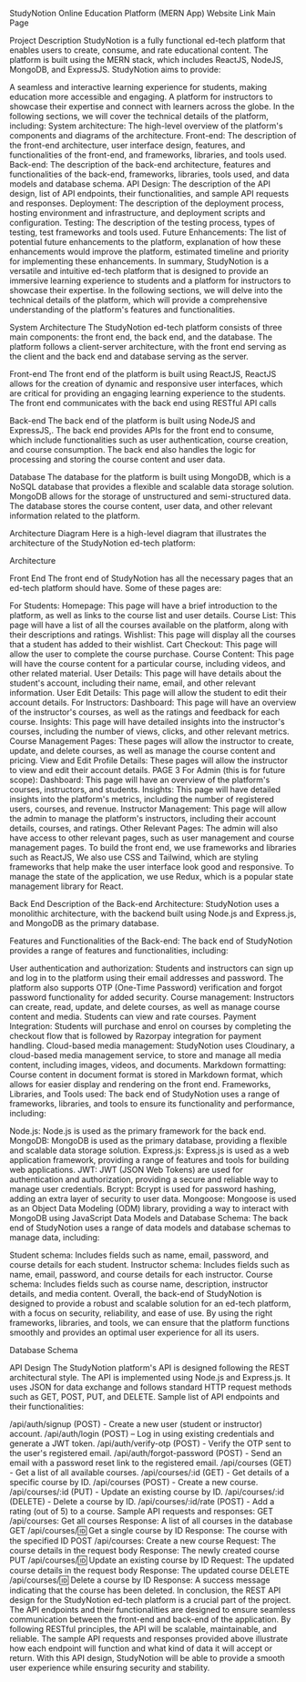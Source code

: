 StudyNotion Online Education Platform (MERN App) Website Link
Main Page

Project Description
StudyNotion is a fully functional ed-tech platform that enables users to create, consume, and rate educational content. The platform is built using the MERN stack, which includes ReactJS, NodeJS, MongoDB, and ExpressJS. StudyNotion aims to provide:

A seamless and interactive learning experience for students, making education more accessible and engaging.
A platform for instructors to showcase their expertise and connect with learners across the globe. In the following sections, we will cover the technical details of the platform, including:
System architecture: The high-level overview of the platform's components and diagrams of the architecture.
Front-end: The description of the front-end architecture, user interface design, features, and functionalities of the front-end, and frameworks, libraries, and tools used.
Back-end: The description of the back-end architecture, features and functionalities of the back-end, frameworks, libraries, tools used, and data models and database schema.
API Design: The description of the API design, list of API endpoints, their functionalities, and sample API requests and responses.
Deployment: The description of the deployment process, hosting environment and infrastructure, and deployment scripts and configuration.
Testing: The description of the testing process, types of testing, test frameworks and tools used.
Future Enhancements: The list of potential future enhancements to the platform, explanation of how these enhancements would improve the platform, estimated timeline and priority for implementing these enhancements.
In summary, StudyNotion is a versatile and intuitive ed-tech platform that is designed to provide an immersive learning experience to students and a platform for instructors to showcase their expertise. In the following sections, we will delve into the technical details of the platform, which will provide a comprehensive understanding of the platform's features and functionalities.

System Architecture
The StudyNotion ed-tech platform consists of three main components: the front end, the back end, and the database. The platform follows a client-server architecture, with the front end serving as the client and the back end and database serving as the server.

Front-end
The front end of the platform is built using ReactJS, ReactJS allows for the creation of dynamic and responsive user interfaces, which are critical for providing an engaging learning experience to the students. The front end communicates with the back end using RESTful API calls

Back-end
The back end of the platform is built using NodeJS and ExpressJS,. The back end provides APIs for the front end to consume, which include functionalities such as user authentication, course creation, and course consumption. The back end also handles the logic for processing and storing the course content and user data.

Database
The database for the platform is built using MongoDB, which is a NoSQL database that provides a flexible and scalable data storage solution. MongoDB allows for the storage of unstructured and semi-structured data. The database stores the course content, user data, and other relevant information related to the platform.

Architecture Diagram
Here is a high-level diagram that illustrates the architecture of the StudyNotion ed-tech platform:

Architecture

Front End
The front end of StudyNotion has all the necessary pages that an ed-tech platform should have. Some of these pages are:

For Students:
Homepage: This page will have a brief introduction to the platform, as well as links to the course list and user details.
Course List: This page will have a list of all the courses available on the platform, along with their descriptions and ratings.
Wishlist: This page will display all the courses that a student has added to their wishlist.
Cart Checkout: This page will allow the user to complete the course purchase.
Course Content: This page will have the course content for a particular course, including videos, and other related material.
User Details: This page will have details about the student's account, including their name, email, and other relevant information.
User Edit Details: This page will allow the student to edit their account details.
For Instructors:
Dashboard: This page will have an overview of the instructor's courses, as well as the ratings and feedback for each course.
Insights: This page will have detailed insights into the instructor's courses, including the number of views, clicks, and other relevant metrics.
Course Management Pages: These pages will allow the instructor to create, update, and delete courses, as well as manage the course content and pricing.
View and Edit Profile Details: These pages will allow the instructor to view and edit their account details. PAGE 3 For Admin (this is for future scope):
Dashboard: This page will have an overview of the platform's courses, instructors, and students.
Insights: This page will have detailed insights into the platform's metrics, including the number of registered users, courses, and revenue.
Instructor Management: This page will allow the admin to manage the platform's instructors, including their account details, courses, and ratings.
Other Relevant Pages: The admin will also have access to other relevant pages, such as user management and course management pages.
To build the front end, we use frameworks and libraries such as ReactJS, We also use CSS and Tailwind, which are styling frameworks that help make the user interface look good and responsive. To manage the state of the application, we use Redux, which is a popular state management library for React.

Back End
Description of the Back-end Architecture: StudyNotion uses a monolithic architecture, with the backend built using Node.js and Express.js, and MongoDB as the primary database.

Features and Functionalities of the Back-end: The back end of StudyNotion provides a range of features and functionalities, including:

User authentication and authorization: Students and instructors can sign up and log in to the platform using their email addresses and password. The platform also supports OTP (One-Time Password) verification and forgot password functionality for added security.
Course management: Instructors can create, read, update, and delete courses, as well as manage course content and media. Students can view and rate courses.
Payment Integration: Students will purchase and enrol on courses by completing the checkout flow that is followed by Razorpay integration for payment handling.
Cloud-based media management: StudyNotion uses Cloudinary, a cloud-based media management service, to store and manage all media content, including images, videos, and documents.
Markdown formatting: Course content in document format is stored in Markdown format, which allows for easier display and rendering on the front end.
Frameworks, Libraries, and Tools used: The back end of StudyNotion uses a range of frameworks, libraries, and tools to ensure its functionality and performance, including:

Node.js: Node.js is used as the primary framework for the back end.
MongoDB: MongoDB is used as the primary database, providing a flexible and scalable data storage solution.
Express.js: Express.js is used as a web application framework, providing a range of features and tools for building web applications.
JWT: JWT (JSON Web Tokens) are used for authentication and authorization, providing a secure and reliable way to manage user credentials.
Bcrypt: Bcrypt is used for password hashing, adding an extra layer of security to user data.
Mongoose: Mongoose is used as an Object Data Modeling (ODM) library, providing a way to interact with MongoDB using JavaScript
Data Models and Database Schema:
The back end of StudyNotion uses a range of data models and database schemas to manage data, including:

Student schema: Includes fields such as name, email, password, and course details for each student.
Instructor schema: Includes fields such as name, email, password, and course details for each instructor.
Course schema: Includes fields such as course name, description, instructor details, and media content.
Overall, the back-end of StudyNotion is designed to provide a robust and scalable solution for an ed-tech platform, with a focus on security, reliability, and ease of use. By using the right frameworks, libraries, and tools, we can ensure that the platform functions smoothly and provides an optimal user experience for all its users.

Database Schema

API Design
The StudyNotion platform's API is designed following the REST architectural style. The API is implemented using Node.js and Express.js. It uses JSON for data exchange and follows standard HTTP request methods such as GET, POST, PUT, and DELETE. Sample list of API endpoints and their functionalities:

/api/auth/signup (POST) - Create a new user (student or instructor) account.
/api/auth/login (POST) – Log in using existing credentials and generate a JWT token.
/api/auth/verify-otp (POST) - Verify the OTP sent to the user's registered email.
/api/auth/forgot-password (POST) - Send an email with a password reset link to the registered email.
/api/courses (GET) - Get a list of all available courses.
/api/courses/:id (GET) - Get details of a specific course by ID.
/api/courses (POST) - Create a new course.
/api/courses/:id (PUT) - Update an existing course by ID.
/api/courses/:id (DELETE) - Delete a course by ID.
/api/courses/:id/rate (POST) - Add a rating (out of 5) to a course. Sample API requests and responses:
GET /api/courses: Get all courses
Response: A list of all courses in the database
GET /api/courses/:id: Get a single course by ID
Response: The course with the specified ID
POST /api/courses: Create a new course
Request: The course details in the request body
Response: The newly created course
PUT /api/courses/:id: Update an existing course by ID
Request: The updated course details in the request body
Response: The updated course
DELETE /api/courses/:id: Delete a course by ID
Response: A success message indicating that the course has been deleted.
In conclusion, the REST API design for the StudyNotion ed-tech platform is a crucial part of the project. The API endpoints and their functionalities are designed to ensure seamless communication between the front-end and back-end of the application. By following RESTful principles, the API will be scalable, maintainable, and reliable. The sample API requests and responses provided above illustrate how each endpoint will function and what kind of data it will accept or return. With this API design, StudyNotion will be able to provide a smooth user experience while ensuring security and stability.
